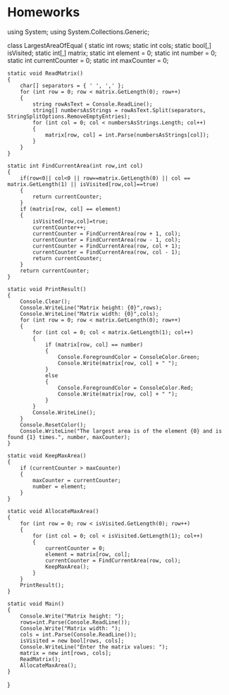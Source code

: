 Homeworks
=========
using System;
using System.Collections.Generic;

class LargestAreaOfEqual
{
    static int rows;
    static int cols;
    static bool[,] isVisited;
    static int[,] matrix;
    static int element = 0;
    static int number = 0;
    static int currentCounter = 0;
    static int maxCounter = 0;

    static void ReadMatrix()
    {
        char[] separators = { ' ', ',' };
        for (int row = 0; row < matrix.GetLength(0); row++)
        {
            string rowAsText = Console.ReadLine();
            string[] numbersAsStrings = rowAsText.Split(separators, StringSplitOptions.RemoveEmptyEntries);
            for (int col = 0; col < numbersAsStrings.Length; col++)
            {
                matrix[row, col] = int.Parse(numbersAsStrings[col]);
            }
        }
    }

    static int FindCurrentArea(int row,int col)
    {
        if(row<0|| col<0 || row==matrix.GetLength(0) || col == matrix.GetLength(1) || isVisited[row,col]==true)
        {
            return currentCounter;
        }
        if (matrix[row, col] == element)
        {
            isVisited[row,col]=true;
            currentCounter++;
            currentCounter = FindCurrentArea(row + 1, col);
            currentCounter = FindCurrentArea(row - 1, col);
            currentCounter = FindCurrentArea(row, col + 1);
            currentCounter = FindCurrentArea(row, col - 1);
            return currentCounter;
        }
        return currentCounter;
    }

    static void PrintResult()
    {
        Console.Clear();
        Console.WriteLine("Matrix height: {0}",rows);
        Console.WriteLine("Matrix width: {0}",cols);
        for (int row = 0; row < matrix.GetLength(0); row++)
        {
            for (int col = 0; col < matrix.GetLength(1); col++)
            {
                if (matrix[row, col] == number)
                {
                    Console.ForegroundColor = ConsoleColor.Green;
                    Console.Write(matrix[row, col] + " ");
                }
                else
                {
                    Console.ForegroundColor = ConsoleColor.Red;
                    Console.Write(matrix[row, col] + " ");
                }
            }
            Console.WriteLine();
        }
        Console.ResetColor();
        Console.WriteLine("The largest area is of the element {0} and is found {1} times.", number, maxCounter);
    }

    static void KeepMaxArea()
    {
        if (currentCounter > maxCounter)
        {
            maxCounter = currentCounter;
            number = element;
        }
    }

    static void AllocateMaxArea()
    {
        for (int row = 0; row < isVisited.GetLength(0); row++)
        {
            for (int col = 0; col < isVisited.GetLength(1); col++)
            {
                currentCounter = 0;
                element = matrix[row, col];
                currentCounter = FindCurrentArea(row, col);
                KeepMaxArea();
            }
        }
        PrintResult();
    }

    static void Main()
    {
        Console.Write("Matrix height: ");
        rows=int.Parse(Console.ReadLine());
        Console.Write("Matrix width: ");
        cols = int.Parse(Console.ReadLine());
        isVisited = new bool[rows, cols];
        Console.WriteLine("Enter the matrix values: ");
        matrix = new int[rows, cols];
        ReadMatrix();
        AllocateMaxArea();
    }    
}
